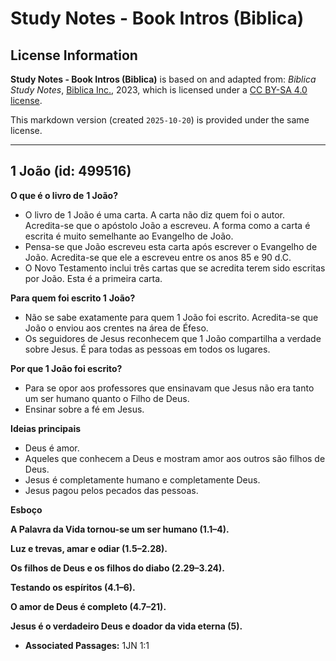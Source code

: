 # Study Notes - Book Intros (Biblica)

## License Information

**Study Notes - Book Intros (Biblica)** is based on and adapted from: _Biblica Study Notes_, [Biblica Inc.](https://www.biblica.com/), 2023, which is licensed under a [CC BY-SA 4.0 license](https://creativecommons.org/licenses/by-sa/4.0/legalcode.en).

This markdown version (created `2025-10-20`) is provided under the same license.



--------------------------------

## 1 João (id: 499516)

**O que é o livro de** **1 João?**

* O livro de 1 João é uma carta. A carta não diz quem foi o autor. Acredita\-se que o apóstolo João a escreveu. A forma como a carta é escrita é muito semelhante ao Evangelho de João.
* Pensa\-se que João escreveu esta carta após escrever o Evangelho de João. Acredita\-se que ele a escreveu entre os anos 85 e 90 d.C.
* O Novo Testamento inclui três cartas que se acredita terem sido escritas por João. Esta é a primeira carta.

**Para quem foi escrito 1** **João?**

* Não se sabe exatamente para quem 1 João foi escrito. Acredita\-se que João o enviou aos crentes na área de Éfeso.
* Os seguidores de Jesus reconhecem que 1 João compartilha a verdade sobre Jesus. É para todas as pessoas em todos os lugares.

**Por que 1 João foi escrito?**

* Para se opor aos professores que ensinavam que Jesus não era tanto um ser humano quanto o Filho de Deus.
* Ensinar sobre a fé em Jesus.

**Ideias principais**

* Deus é amor.
* Aqueles que conhecem a Deus e mostram amor aos outros são filhos de Deus.
* Jesus é completamente humano e completamente Deus.
* Jesus pagou pelos pecados das pessoas.

**Esboço**

**A Palavra da Vida tornou\-se um ser humano (1\.1–4\).**

**Luz e trevas, amar e odiar (1\.5–2\.28\).**

**Os filhos de Deus e os filhos do diabo (2\.29–3\.24\).**

**Testando os espíritos (4\.1–6\).**

**O amor de Deus é completo (4\.7–21\).**

**Jesus é o verdadeiro Deus e doador da vida eterna (5\).**

* **Associated Passages:** 1JN 1:1

